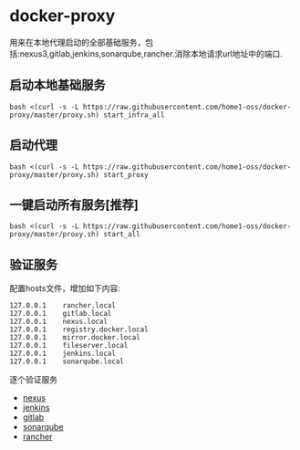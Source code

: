 # docker-proxy
用来在本地代理启动的全部基础服务，包括:nexus3,gitlab,jenkins,sonarqube,rancher.消除本地请求url地址中的端口.

## 启动本地基础服务

    bash <(curl -s -L https://raw.githubusercontent.com/home1-oss/docker-proxy/master/proxy.sh) start_infra_all

## 启动代理

    bash <(curl -s -L https://raw.githubusercontent.com/home1-oss/docker-proxy/master/proxy.sh) start_proxy

## 一键启动所有服务[推荐]

    bash <(curl -s -L https://raw.githubusercontent.com/home1-oss/docker-proxy/master/proxy.sh) start_all


## 验证服务
配置hosts文件，增加如下内容:

    127.0.0.1	 rancher.local
    127.0.0.1	 gitlab.local
    127.0.0.1	 nexus.local
    127.0.0.1    registry.docker.local
    127.0.0.1    mirror.docker.local
    127.0.0.1    fileserver.local
    127.0.0.1    jenkins.local
    127.0.0.1    sonarqube.local

逐个验证服务

- [nexus](http://nexus.local/nexus)
- [jenkins](http://jenkins.local)
- [gitlab](http://gitlab.local)
- [sonarqube](http://sonarqube.local)
- [rancher](http://rancher.local)



